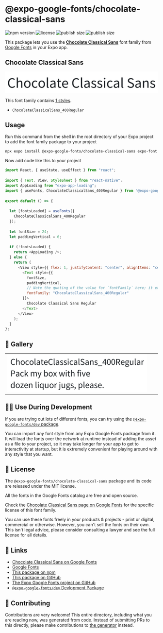 # @expo-google-fonts/chocolate-classical-sans

![npm version](https://flat.badgen.net/npm/v/@expo-google-fonts/chocolate-classical-sans)
![license](https://flat.badgen.net/github/license/expo/google-fonts)
![publish size](https://flat.badgen.net/packagephobia/install/@expo-google-fonts/chocolate-classical-sans)
![publish size](https://flat.badgen.net/packagephobia/publish/@expo-google-fonts/chocolate-classical-sans)

This package lets you use the [**Chocolate Classical Sans**](https://fonts.google.com/specimen/Chocolate+Classical+Sans) font family from [Google Fonts](https://fonts.google.com/) in your Expo app.

## Chocolate Classical Sans

![Chocolate Classical Sans](./font-family.png)

This font family contains [1 styles](#-gallery).

- `ChocolateClassicalSans_400Regular`

## Usage

Run this command from the shell in the root directory of your Expo project to add the font family package to your project

```sh
npx expo install @expo-google-fonts/chocolate-classical-sans expo-font expo-app-loading
```

Now add code like this to your project

```js
import React, { useState, useEffect } from "react";

import { Text, View, StyleSheet } from "react-native";
import AppLoading from "expo-app-loading";
import { useFonts, ChocolateClassicalSans_400Regular } from '@expo-google-fonts/chocolate-classical-sans';

export default () => {

  let [fontsLoaded] = useFonts({
    ChocolateClassicalSans_400Regular
  });

  let fontSize = 24;
  let paddingVertical = 6;

  if (!fontsLoaded) {
    return <AppLoading />;
  } else {
    return (
      <View style={{ flex: 1, justifyContent: "center", alignItems: "center" }}>
        <Text style={{
          fontSize,
          paddingVertical,
          // Note the quoting of the value for `fontFamily` here; it expects a string!
          fontFamily: "ChocolateClassicalSans_400Regular"
        }}>
          Chocolate Classical Sans Regular
        </Text>
      </View>
    );
  }
};
```

## 🔡 Gallery


||||
|-|-|-|
|![ChocolateClassicalSans_400Regular](./ChocolateClassicalSans_400Regular.ttf.png)||||


## 👩‍💻 Use During Development

If you are trying out lots of different fonts, you can try using the [`@expo-google-fonts/dev` package](https://github.com/expo/google-fonts/tree/master/font-packages/dev#readme).

You can import _any_ font style from any Expo Google Fonts package from it. It will load the fonts over the network at runtime instead of adding the asset as a file to your project, so it may take longer for your app to get to interactivity at startup, but it is extremely convenient for playing around with any style that you want.


## 📖 License

The `@expo-google-fonts/chocolate-classical-sans` package and its code are released under the MIT license.

All the fonts in the Google Fonts catalog are free and open source.

Check the [Chocolate Classical Sans page on Google Fonts](https://fonts.google.com/specimen/Chocolate+Classical+Sans) for the specific license of this font family.

You can use these fonts freely in your products & projects - print or digital, commercial or otherwise. However, you can't sell the fonts on their own. This isn't legal advice, please consider consulting a lawyer and see the full license for all details.

## 🔗 Links

- [Chocolate Classical Sans on Google Fonts](https://fonts.google.com/specimen/Chocolate+Classical+Sans)
- [Google Fonts](https://fonts.google.com/)
- [This package on npm](https://www.npmjs.com/package/@expo-google-fonts/chocolate-classical-sans)
- [This package on GitHub](https://github.com/expo/google-fonts/tree/master/font-packages/chocolate-classical-sans)
- [The Expo Google Fonts project on GitHub](https://github.com/expo/google-fonts)
- [`@expo-google-fonts/dev` Devlopment Package](https://github.com/expo/google-fonts/tree/master/font-packages/dev)

## 🤝 Contributing

Contributions are very welcome! This entire directory, including what you are reading now, was generated from code. Instead of submitting PRs to this directly, please make contributions to [the generator](https://github.com/expo/google-fonts/tree/master/packages/generator) instead.
